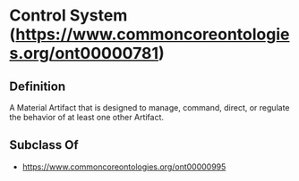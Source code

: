 # Control System (https://www.commoncoreontologies.org/ont00000781)

## Definition
A Material Artifact that is designed to manage, command, direct, or regulate the behavior of at least one other Artifact.

## Subclass Of
- https://www.commoncoreontologies.org/ont00000995


